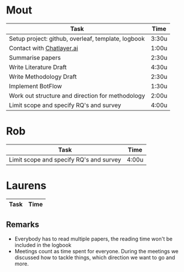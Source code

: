 # Mout
| Task                                               | Time      |
| -------------------------------------------------- | --------- |
| Setup project: github, overleaf, template, logbook | 3:30u     |
| Contact with [Chatlayer.ai](https://chatlayer.ai/) | 1:00u     |
| Summarise papers                                   | 2:30u     |
| Write Literature Draft                             | 4:30u     |
| Write Methodology Draft                            | 2:30u     |
| Implement BotFlow                                  | 1:30u     |
| Work out structure and direction for methodology   | 2:00u     |
| Limit scope and specify RQ's and survey            | 4:00u     |


# Rob
| Task                                               | Time      |
| -------------------------------------------------- | --------- |
| Limit scope and specify RQ's and survey            | 4:00u     |

# Laurens
| Task                                               | Time      |
| -------------------------------------------------- | --------- |

## Remarks
- Everybody has to read multiple papers, the reading time won't be included in the logbook
- Meetings count as time spent for everyone. During the meetings we discussed how to tackle things, which direction we want to go and more.
